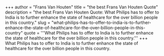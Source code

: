 +++
author = "Frans Van Houten"
title = "the best Frans Van Houten Quote"
description = "the best Frans Van Houten Quote: What Philips has to offer to India is to further enhance the state of healthcare for the over billion people in this country."
slug = "what-philips-has-to-offer-to-india-is-to-further-enhance-the-state-of-healthcare-for-the-over-billion-people-in-this-country"
quote = '''What Philips has to offer to India is to further enhance the state of healthcare for the over billion people in this country.'''
+++
What Philips has to offer to India is to further enhance the state of healthcare for the over billion people in this country.
